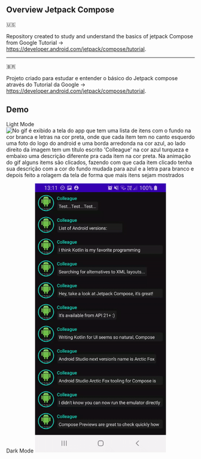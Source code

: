 ## Overview Jetpack Compose ##
:us:

Repository created to study and understand the basics of jetpack Compose from Google Tutorial -> https://developer.android.com/jetpack/compose/tutorial.

------------
🇧🇷

Projeto criado para estudar e entender o básico do Jetpack compose através do Tutorial da Google -> https://developer.android.com/jetpack/compose/tutorial.

## Demo ##

<p>
  <p>
    <span>Light Mode</span>
      <img src="https://github.com/IsaqueCoelho/JetpackComposeGoogleTutorial/blob/main/readme/lighMode.gif?raw=true!" alt="No gif é exibido a tela do app que tem uma lista de itens com o fundo na cor branca e letras na cor preta, onde que cada item tem no canto esquerdo uma foto do logo do android e uma borda arredonda na cor azul, ao lado direito da imagem tem um título escrito 'Colleague' na cor azul turqueza e embaixo uma descrição diferente pra cada item na cor preta. Na animação do gif alguns items são clicados, fazendo com que cada item clicado tenha sua descrição com a cor do fundo mudada para azul e a letra para branco e depois feito a rolagem da tela de forma que mais itens sejam mostrados" width="350"/>
  </p>
  <p>
    <span>Dark Mode</span>
    <img src="https://github.com/IsaqueCoelho/JetpackComposeGoogleTutorial/blob/main/readme/darkMode.gif?raw=true!" alt="No gif é exibido a tela do app que tem uma lista de itens com o fundo na cor branca e letras na cor preta, onde que cada item tem no canto esquerdo uma foto do logo do android e uma borda arredonda na cor azul, ao lado direito da imagem tem um título escrito 'Colleague' na cor azul turqueza e embaixo uma descrição diferente pra cada item na cor preta. Na animação do gif alguns items são clicados, fazendo com que cada item clicado tenha sua descrição com a cor do fundo mudada para roxo e a letra para preto e depois feito a rolagem da tela de forma que mais itens sejam mostrados" width="350"/>
  </p>
</p>



